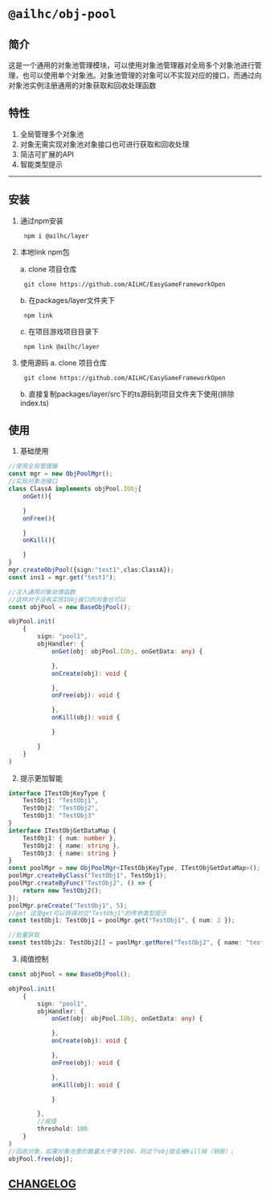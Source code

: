 # `@ailhc/obj-pool`

## 简介
这是一个通用的对象池管理模块，可以使用对象池管理器对全局多个对象池进行管理，也可以使用单个对象池。对象池管理的对象可以不实现对应的接口，而通过向对象池实例注册通用的对象获取和回收处理函数

## 特性
1. 全局管理多个对象池
2. 对象无需实现对象池对象接口也可进行获取和回收处理
3. 简洁可扩展的API
4. 智能类型提示
****
## 安装
1. 通过npm安装
	
    	npm i @ailhc/layer   
2. 本地link npm包
	
    a. clone 项目仓库
    
        git clone https://github.com/AILHC/EasyGameFrameworkOpen
        
    b. 在packages/layer文件夹下 

    	npm link
    
    c. 在项目游戏项目目录下 
    	
        npm link @ailhc/layer    
3. 使用源码
    a. clone 项目仓库
    
        git clone https://github.com/AILHC/EasyGameFrameworkOpen
    b. 直接复制packages/layer/src下的ts源码到项目文件夹下使用(排除index.ts)
## 使用
1. 基础使用

```ts
//使用全局管理器
const mgr = new ObjPoolMgr();
//实现对象池接口
class ClassA implements objPool.IObj{
    onGet(){

    }
    onFree(){

    }
    onKill(){

    }
}
mgr.createObjPool({sign:"test1",clas:ClassA});
const ins1 = mgr.get("test1");

//注入通用对象处理函数
//这样对于没有实现IObj接口的对象也可以
const objPool = new BaseObjPool();

objPool.init(
    {
        sign: "pool1",
        objHandler: {
            onGet(obj: objPool.IObj, onGetData: any) {

            },
            onCreate(obj): void {

            },
            onFree(obj): void {

            },
            onKill(obj): void {

            }

        }
    }
)
```
2. 提示更加智能
```ts
interface ITestObjKeyType {
    TestObj1: "TestObj1",
    TestObj2: "TestObj2",
    TestObj3: "TestObj3"
}
interface ITestObjGetDataMap {
    TestObj1: { num: number },
    TestObj2: { name: string },
    TestObj3: { name: string }
}
const poolMgr = new ObjPoolMgr<ITestObjKeyType, ITestObjGetDataMap>();
poolMgr.createByClass("TestObj1", TestObj1);
poolMgr.createByFunc("TestObj2", () => {
    return new TestObj2();
});
poolMgr.preCreate("TestObj1", 5);
//get 这里get可以获得对应"TestObj1"的传参类型提示
const testObj1: TestObj1 = poolMgr.get("TestObj1", { num: 2 });

//批量获取
const testObj2s: TestObj2[] = poolMgr.getMore("TestObj2", { name: "testObj2" }, 4);

```
3. 阈值控制
```ts
const objPool = new BaseObjPool();

objPool.init(
    {
        sign: "pool1",
        objHandler: {
            onGet(obj: objPool.IObj, onGetData: any) {

            },
            onCreate(obj): void {

            },
            onFree(obj): void {

            },
            onKill(obj): void {

            }

        },
        //阈值
        threshold: 100
    }
)
//回收对象，如果对象池里的数量大于等于100，则这个obj就会被kill掉（销毁）;
objPool.free(obj);

```

## [CHANGELOG](packages/obj-pool/CHANGELOG.md)
